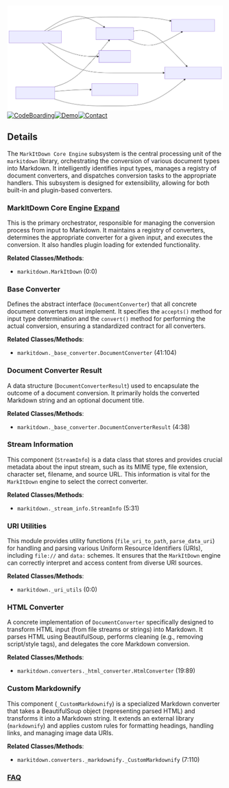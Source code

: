 ![Diagram representation](./MarkItDown_Core_Engine.svg)
[![CodeBoarding](https://img.shields.io/badge/Generated%20by-CodeBoarding-9cf?style=flat-square)](https://github.com/CodeBoarding/GeneratedOnBoardings)[![Demo](https://img.shields.io/badge/Try%20our-Demo-blue?style=flat-square)](https://www.codeboarding.org/demo)[![Contact](https://img.shields.io/badge/Contact%20us%20-%20contact@codeboarding.org-lightgrey?style=flat-square)](mailto:contact@codeboarding.org)

## Details

The `MarkItDown Core Engine` subsystem is the central processing unit of the `markitdown` library, orchestrating the conversion of various document types into Markdown. It intelligently identifies input types, manages a registry of document converters, and dispatches conversion tasks to the appropriate handlers. This subsystem is designed for extensibility, allowing for both built-in and plugin-based converters.

### MarkItDown Core Engine [Expand](./MarkItDown_Core_Engine.md)
This is the primary orchestrator, responsible for managing the conversion process from input to Markdown. It maintains a registry of converters, determines the appropriate converter for a given input, and executes the conversion. It also handles plugin loading for extended functionality.


**Related Classes/Methods**:

- `markitdown.MarkItDown` (0:0)


### Base Converter
Defines the abstract interface (`DocumentConverter`) that all concrete document converters must implement. It specifies the `accepts()` method for input type determination and the `convert()` method for performing the actual conversion, ensuring a standardized contract for all converters.


**Related Classes/Methods**:

- `markitdown._base_converter.DocumentConverter` (41:104)


### Document Converter Result
A data structure (`DocumentConverterResult`) used to encapsulate the outcome of a document conversion. It primarily holds the converted Markdown string and an optional document title.


**Related Classes/Methods**:

- `markitdown._base_converter.DocumentConverterResult` (4:38)


### Stream Information
This component (`StreamInfo`) is a data class that stores and provides crucial metadata about the input stream, such as its MIME type, file extension, character set, filename, and source URL. This information is vital for the `MarkItDown` engine to select the correct converter.


**Related Classes/Methods**:

- `markitdown._stream_info.StreamInfo` (5:31)


### URI Utilities
This module provides utility functions (`file_uri_to_path`, `parse_data_uri`) for handling and parsing various Uniform Resource Identifiers (URIs), including `file://` and `data:` schemes. It ensures that the `MarkItDown` engine can correctly interpret and access content from diverse URI sources.


**Related Classes/Methods**:

- `markitdown._uri_utils` (0:0)


### HTML Converter
A concrete implementation of `DocumentConverter` specifically designed to transform HTML input (from file streams or strings) into Markdown. It parses HTML using BeautifulSoup, performs cleaning (e.g., removing script/style tags), and delegates the core Markdown conversion.


**Related Classes/Methods**:

- `markitdown.converters._html_converter.HtmlConverter` (19:89)


### Custom Markdownify
This component (`_CustomMarkdownify`) is a specialized Markdown converter that takes a BeautifulSoup object (representing parsed HTML) and transforms it into a Markdown string. It extends an external library (`markdownify`) and applies custom rules for formatting headings, handling links, and managing image data URIs.


**Related Classes/Methods**:

- `markitdown.converters._markdownify._CustomMarkdownify` (7:110)




### [FAQ](https://github.com/CodeBoarding/GeneratedOnBoardings/tree/main?tab=readme-ov-file#faq)
